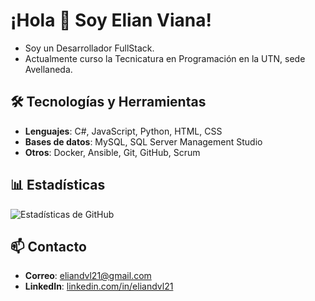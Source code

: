 # ¡Hola 👋 Soy Elian Viana!
- Soy un Desarrollador FullStack.
- Actualmente curso la Tecnicatura en Programación en la UTN, sede Avellaneda.
## 🛠️ Tecnologías y Herramientas
- **Lenguajes**: C#, JavaScript, Python, HTML, CSS
- **Bases de datos**: MySQL, SQL Server Management Studio
- **Otros**: Docker, Ansible, Git, GitHub, Scrum
## 📊 Estadísticas
![Estadísticas de GitHub](https://github-readme-stats.vercel.app/api?username=Lyrics-21&show_icons=true&theme=radical)
## 📫 Contacto
- **Correo**: [eliandvl21@gmail.com](mailto:eliandvl21@gmail.com)
- **LinkedIn**: [linkedin.com/in/eliandvl21](https://linkedin.com/in/eliandvl21)
